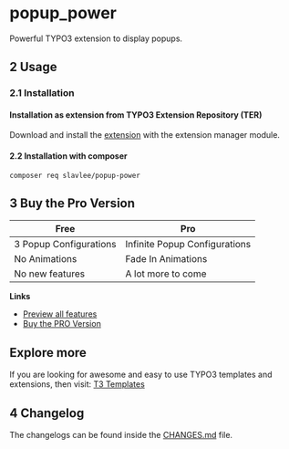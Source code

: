 # popup_power
Powerful TYPO3 extension to display popups.

## 2 Usage

### 2.1 Installation

#### Installation as extension from TYPO3 Extension Repository (TER)
Download and install the [extension][1] with the extension manager module.

#### 2.2 Installation with composer
`composer req slavlee/popup-power`

## 3 Buy the Pro Version
| Free | Pro |
|------|-----|
|3 Popup Configurations|Infinite Popup Configurations |
|No Animations|Fade In Animations|
|No new features|A lot more to come|

**Links**
- [Preview all features](https://popup-power.slavlee.de/demo)
- [Buy the PRO Version](https://popup-power.slavlee.de/buy-pro)

## Explore more
If you are looking for awesome and easy to use TYPO3 templates and extensions, then visit: [T3 Templates][2]

## 4 Changelog
The changelogs can be found inside the [CHANGES.md](CHANGES.md) file.

[1]: https://extensions.typo3.org/extension/popup_power
[2]: https://t3templates.de/en/products
